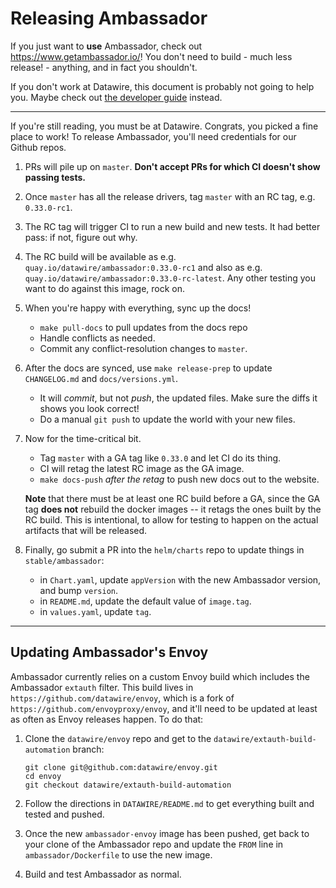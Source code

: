 Releasing Ambassador
====================

If you just want to **use** Ambassador, check out https://www.getambassador.io/! You don't need to build - much less release! - anything, and in fact you shouldn't.

If you don't work at Datawire, this document is probably not going to help you. Maybe check out [the developer guide](BUILDING.md) instead.

----

If you're still reading, you must be at Datawire. Congrats, you picked a fine place to work! To release Ambassador, you'll need credentials for our Github repos.

1. PRs will pile up on `master`. **Don't accept PRs for which CI doesn't show passing tests.**

2. Once `master` has all the release drivers, tag `master` with an RC tag, e.g. `0.33.0-rc1`.

3. The RC tag will trigger CI to run a new build and new tests. It had better pass: if not, figure out why.

4. The RC build will be available as e.g. `quay.io/datawire/ambassador:0.33.0-rc1` and also as e.g. `quay.io/datawire/ambassador:0.33.0-rc-latest`. Any other testing you want to do against this image, rock on.

5. When you're happy with everything, sync up the docs!
   - `make pull-docs` to pull updates from the docs repo
   - Handle conflicts as needed.
   - Commit any conflict-resolution changes to `master`.

6. After the docs are synced, use `make release-prep` to update `CHANGELOG.md` and `docs/versions.yml`.
   - It will _commit_, but not _push_, the updated files. Make sure the diffs it shows you look correct!
   - Do a manual `git push` to update the world with your new files.

7. Now for the time-critical bit.
   - Tag `master` with a GA tag like `0.33.0` and let CI do its thing.
   - CI will retag the latest RC image as the GA image.
   - `make docs-push` _after the retag_ to push new docs out to the website.

   **Note** that there must be at least one RC build before a GA, since the GA tag **does not** rebuild the docker images -- it retags the ones built by the RC build. This is intentional, to allow for testing to happen on the actual artifacts that will be released.

8. Finally, go submit a PR into the `helm/charts` repo to update things in `stable/ambassador`:
   - in `Chart.yaml`, update `appVersion` with the new Ambassador version, and bump `version`.
   - in `README.md`, update the default value of `image.tag`.
   - in `values.yaml`, update `tag`.

----
Updating Ambassador's Envoy
----

Ambassador currently relies on a custom Envoy build which includes the Ambassador `extauth` filter. This build lives in `https://github.com/datawire/envoy`, which is a fork of `https://github.com/envoyproxy/envoy`, and it'll need to be updated at least as often as Envoy releases happen. To do that:

1. Clone the `datawire/envoy` repo and get to the `datawire/extauth-build-automation` branch:

    ```
    git clone git@github.com:datawire/envoy.git
    cd envoy
    git checkout datawire/extauth-build-automation
    ```

2. Follow the directions in `DATAWIRE/README.md` to get everything built and tested and pushed.

3. Once the new `ambassador-envoy` image has been pushed, get back to your clone of the Ambassador repo and update the `FROM` line in `ambassador/Dockerfile` to use the new image.

4. Build and test Ambassador as normal.

